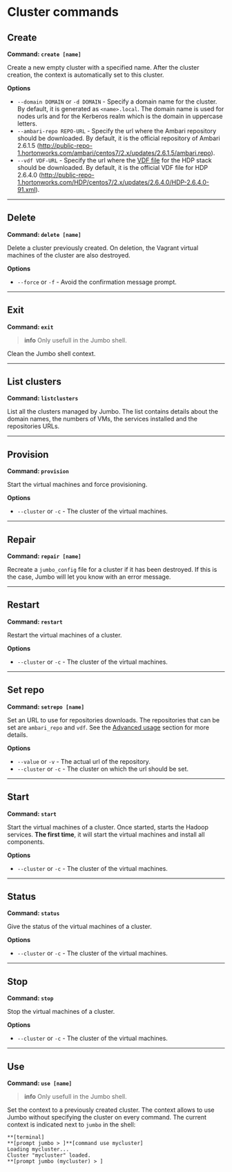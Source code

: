 # Cluster commands

## Create

**Command: `create [name]`**

Create a new empty cluster with a specified name. After the cluster creation, the context is automatically set to this cluster.

**Options**

- `--domain DOMAIN` or `-d DOMAIN` - Specify a domain name for the cluster. By default, it is generated as `<name>.local`. The domain name is used for nodes urls and for the Kerberos realm which is the domain in uppercase letters.
- `--ambari-repo REPO-URL` - Specify the url where the Ambari repository should be downloaded. By default, it is the official repository of Ambari 2.6.1.5 (http://public-repo-1.hortonworks.com/ambari/centos7/2.x/updates/2.6.1.5/ambari.repo).
- `--vdf VDF-URL` - Specify the url where the [VDF file](https://docs.hortonworks.com/HDPDocuments/Ambari-2.6.0.0/bk_ambari-release-notes/content/ambari_relnotes-2.6.0.0-behavioral-changes.html) for the HDP stack should be downloaded. By default, it is the official VDF file for HDP 2.6.4.0 (http://public-repo-1.hortonworks.com/HDP/centos7/2.x/updates/2.6.4.0/HDP-2.6.4.0-91.xml).

---
## Delete

**Command: `delete [name]`**

Delete a cluster previously created. On deletion, the Vagrant virtual machines of the cluster are also destroyed.

**Options**
- `--force` or `-f` - Avoid the confirmation message prompt.

---
## Exit

**Command: `exit`**

> **info**
> Only usefull in the Jumbo shell.

Clean the Jumbo shell context.

---
## List clusters

**Command: `listclusters`**

List all the clusters managed by Jumbo. The list contains details about the domain names, the numbers of VMs, the services installed and the repositories URLs.

---
## Provision

**Command: `provision`**

Start the virtual machines and force provisioning.

**Options**

- `--cluster` or `-c` - The cluster of the virtual machines.

---
## Repair

**Command: `repair [name]`**

Recreate a `jumbo_config` file for a cluster if it has been destroyed. If this is the case, Jumbo will let you know with an error message.

---
## Restart

**Command: `restart`**

Restart the virtual machines of a cluster.

**Options**

- `--cluster` or `-c` - The cluster of the virtual machines.

---
## Set repo

**Command: `setrepo [name]`**

Set an URL to use for repositories downloads. The repositories that can be set are `ambari_repo` and `vdf`. See the [Advanced usage](../advanced-usage.md) section for more details.

**Options**

- `--value` or `-v` - The actual url of the repository.
- `--cluster` or `-c` - The cluster on which the url should be set.

---
## Start

**Command: `start`**

Start the virtual machines of a cluster. Once started, starts the Hadoop services. **The first time**, it will start the virtual machines and install all components.

**Options**

- `--cluster` or `-c` - The cluster of the virtual machines.

---
## Status

**Command: `status`**

Give the status of the virtual machines of a cluster.

**Options**

- `--cluster` or `-c` - The cluster of the virtual machines.

---
## Stop 

**Command: `stop`**

Stop the virtual machines of a cluster.

**Options**

- `--cluster` or `-c` - The cluster of the virtual machines.

---
## Use

**Command: `use [name]`**

> **info**
> Only usefull in the Jumbo shell.

Set the context to a previously created cluster. The context allows to use Jumbo without specifying the cluster on every command. The current context is indicated next to `jumbo` in the shell:

```
**[terminal]
**[prompt jumbo > ]**[command use mycluster]
Loading mycluster...
Cluster "mycluster" loaded.
**[prompt jumbo (mycluster) > ]
```